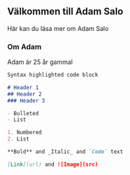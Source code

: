 ## Välkommen till Adam Salo

Här kan du läsa mer om Adam Salo



### Om Adam

Adam är 25 år gammal

```markdown
Syntax highlighted code block

# Header 1
## Header 2
### Header 3

- Bulleted
- List

1. Numbered
2. List

**Bold** and _Italic_ and `Code` text

[Link](url) and ![Image](src)
```

